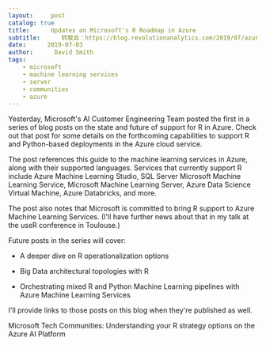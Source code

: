 ```yaml
---
layout:     post
catalog: true
title:      Updates on Microsoft's R Roadmap in Azure
subtitle:      转载自：https://blog.revolutionanalytics.com/2019/07/azure-r-roadmap.html
date:      2019-07-03
author:      David Smith
tags:
    - microsoft
    - machine learning services
    - server
    - communities
    - azure
---
```


Yesterday, Microsoft's AI Customer Engineering Team posted the first in a series of blog posts on the state and future of support for R in Azure. Check out that post for some details on the forthcoming capabilities to support R and Python-based deployments in the Azure cloud service. 

The post references this guide to the machine learning services in Azure, along with their supported languages. Services that currently support R include Azure Machine Learning Studio, SQL Server Microsoft Machine Learning Service, Microsoft Machine Learning Server, Azure Data Science Virtual Machine, Azure Databricks, and more.

The post also notes that Microsoft is committed to bring R support to Azure Machine Learning Services. (I'll have further news about that in my talk at the useR conference in Toulouse.)

Future posts in the series will cover:

- A deeper dive on R operationalization options

- Big Data architectural topologies with R

- Orchestrating mixed R and Python Machine Learning pipelines with Azure Machine Learning Services


I'll provide links to those posts on this blog when they're published as well.

Microsoft Tech Communities: Understanding your R strategy options on the Azure AI Platform
